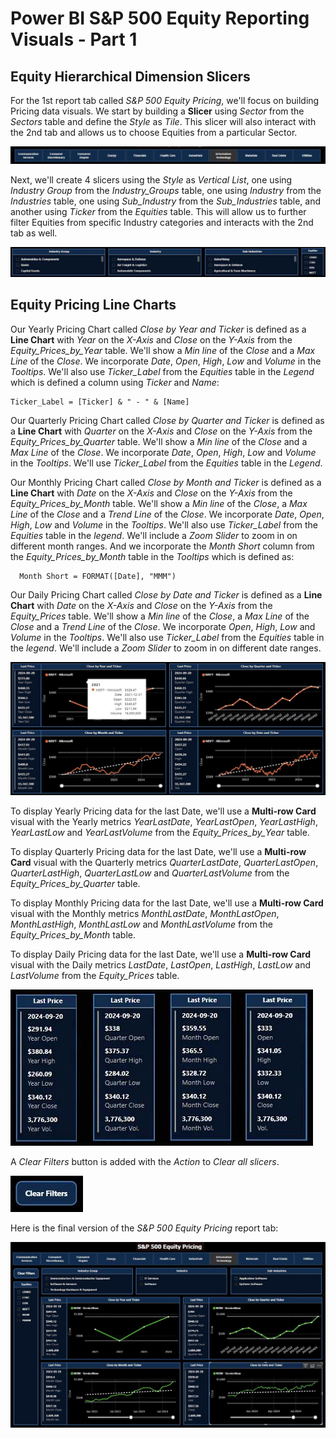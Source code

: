 # Power BI S&P 500 Equity Reporting Visuals - Part 1

## Equity Hierarchical Dimension Slicers

For the 1st report tab called *S&P 500 Equity Pricing*, we'll focus on building Pricing data visuals. We start by building a **Slicer** using *Sector* from the *Sectors* table 
and define the *Style* as *Tile*. This slicer will also interact with the 2nd tab and allows us to choose Equities from a particular Sector.

![Power_BI_Pricing_Sector_Slicer.jpg](https://github.com/danvuk567/SP500-Stock-Analysis/blob/main/images/Power_BI_Pricing_Sector_Slicer.jpg?raw=true)

Next, we'll create 4 slicers using the *Style* as *Vertical List*, one using *Industry Group* from the *Industry_Groups* table, one using *Industry* from the *Industries* table, 
one using *Sub_Industry* from the *Sub_Industries* table, and another using *Ticker* from the *Equities* table. This will allow us to further filter Equities from specific Industry categories
and interacts with the 2nd tab as well.

![Power_BI_Pricing_Industry_Group_Industry_Sub_Industry_Equity_Slicers.jpg](https://github.com/danvuk567/SP500-Stock-Analysis/blob/main/images/Power_BI_Pricing_Industry_Group_Industry_Sub_Industry_Equity_Slicers.jpg?raw=true)


## Equity Pricing Line Charts

Our Yearly Pricing Chart called *Close by Year and Ticker* is defined as a **Line Chart** with *Year* on the *X-Axis* and *Close* on the *Y-Axis* from the *Equity_Prices_by_Year* table. 
We'll show a *Min line* of the *Close* and a *Max Line* of the *Close*. We incorporate *Date*, *Open*, *High*, *Low* and *Volume* in the *Tooltips*. 
We'll also use *Ticker_Label* from the *Equities* table in the *Legend* which is defined a column using *Ticker* and *Name*:

    Ticker_Label = [Ticker] & " - " & [Name]

Our Quarterly Pricing Chart called *Close by Quarter and Ticker* is defined as a **Line Chart** with *Quarter* on the *X-Axis* and *Close* on the *Y-Axis* from the *Equity_Prices_by_Quarter* table. 
We'll show a *Min line* of the *Close* and a *Max Line* of the *Close*. We incorporate *Date*, *Open*, *High*, *Low* and *Volume* in the *Tooltips*. 
We'll use *Ticker_Label* from the *Equities* table in the *Legend*.

Our Monthly Pricing Chart called *Close by Month and Ticker* is defined as a **Line Chart** with *Date* on the *X-Axis* and *Close* on the *Y-Axis* from the *Equity_Prices_by_Month* table. 
We'll show a *Min line* of the *Close*, a *Max Line* of the *Close* and a *Trend Line* of the *Close*. We incorporate *Date*, *Open*, *High*, *Low* and *Volume* in the *Tooltips*. 
We'll also use *Ticker_Label* from the *Equities* table in the *legend*. We'll include a *Zoom Slider* to zoom in on different month ranges.
And we incorporate the *Month Short* column from the *Equity_Prices_by_Month* table in the *Tooltips* which is defined as:

      Month Short = FORMAT([Date], "MMM")

Our Daily Pricing Chart called *Close by Date and Ticker* is defined as a **Line Chart** with *Date* on the *X-Axis* and *Close* on the *Y-Axis* from the *Equity_Prices* table.
We'll show a *Min line* of the *Close*, a *Max Line* of the *Close* and a *Trend Line* of the *Close*. We incorporate *Open*, *High*, *Low* and *Volume* in the *Tooltips*. 
We'll also use *Ticker_Label* from the *Equities* table in the *legend*. We'll include a *Zoom Slider* to zoom in on different date ranges.

![Power_BI_Pricing_Line_Charts.jpg](https://github.com/danvuk567/SP500-Stock-Analysis/blob/main/images/Power_BI_Pricing_Line_Charts.jpg?raw=true)
  
To display Yearly Pricing data for the last Date, we'll use a **Multi-row Card** visual with the Yearly metrics *YearLastDate*, *YearLastOpen*, *YearLastHigh*, *YearLastLow* and *YearLastVolume* from the *Equity_Prices_by_Year* table.

To display Quarterly Pricing data for the last Date, we'll use a **Multi-row Card** visual with the Quarterly metrics *QuarterLastDate*, *QuarterLastOpen*, *QuarterLastHigh*, *QuarterLastLow* and *QuarterLastVolume* from the *Equity_Prices_by_Quarter* table.

To display Monthly Pricing data for the last Date, we'll use a **Multi-row Card** visual with the Monthly metrics *MonthLastDate*, *MonthLastOpen*, *MonthLastHigh*, *MonthLastLow* and *MonthLastVolume* from the *Equity_Prices_by_Month* table.

To display Daily Pricing data for the last Date, we'll use a **Multi-row Card** visual with the Daily metrics *LastDate*, *LastOpen*, *LastHigh*, *LastLow* and *LastVolume* from the *Equity_Prices* table.

![Power_BI_Pricing_Multi_Row_Card_Charts.jpg](https://github.com/danvuk567/SP500-Stock-Analysis/blob/main/images/Power_BI_Pricing_Multi_Row_Card_Charts.jpg?raw=true)

A *Clear Filters* button is added with the *Action* to *Clear all slicers*.

![Power_BI_Pricing_Clear_Filters_Button.jpg](https://github.com/danvuk567/SP500-Stock-Analysis/blob/main/images/Power_BI_Pricing_Clear_Filters_Button.jpg?raw=true)

Here is the final version of the *S&P 500 Equity Pricing* report tab:

![Power_BI_Equity_Report_1st_tab.jpg](https://github.com/danvuk567/SP500-Stock-Analysis/blob/main/images/Power_BI_Equity_Report_1st_tab.jpg?raw=true)

